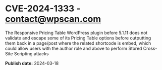 # CVE-2024-1333 - contact@wpscan.com

The Responsive Pricing Table WordPress plugin before 5.1.11 does not validate and escape some of its Pricing Table options before outputting them back in a page/post where the related shortcode is embed, which could allow users with the author role and above to perform Stored Cross-Site Scripting attacks

**Publish date:** 2024-03-18
